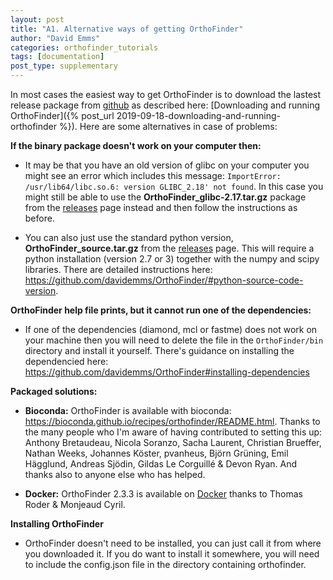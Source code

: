 ```yaml
---
layout: post
title: "A1. Alternative ways of getting OrthoFinder"
author: "David Emms"
categories: orthofinder_tutorials
tags: [documentation]
post_type: supplementary
---
```


In most cases the easiest way to get OrthoFinder is to download the lastest release package from [github](https://github.com/davidemms/OrthoFinder/releases) as described here: [Downloading and running OrthoFinder]({% post_url 2019-09-18-downloading-and-running-orthofinder %}). Here are some alternatives in case of problems:

**If the binary package doesn't work on your computer then:**

* It may be that you have an old version of glibc on your computer you might see an error which includes this message: `ImportError: /usr/lib64/libc.so.6: version GLIBC_2.18' not found`. In this case you might still be able to use the **OrthoFinder_glibc-2.17.tar.gz** package from the [releases](https://github.com/davidemms/OrthoFinder/releases) page instead and then follow the instructions as before. 

* You can also just use the standard python version, **OrthoFinder_source.tar.gz** from the [releases](https://github.com/davidemms/OrthoFinder/releases) page. This will require a python installation (version 2.7 or 3) together with the numpy and scipy libraries. There are detailed instructions here: <https://github.com/davidemms/OrthoFinder/#python-source-code-version>.


**OrthoFinder help file prints, but it cannot run one of the dependencies:**

* If one of the dependencies (diamond, mcl or fastme) does not work on your machine then you will need to delete the file in the `OrthoFinder/bin` directory and install it yourself. There's guidance on installing the dependencied here: <https://github.com/davidemms/OrthoFinder#installing-dependencies>


**Packaged solutions:**

* **Bioconda:** OrthoFinder is available with bioconda: <https://bioconda.github.io/recipes/orthofinder/README.html>. Thanks to the many people who I'm aware of having contributed to setting this up: Anthony Bretaudeau, Nicola Soranzo, Sacha Laurent, Christian Brueffer, Nathan Weeks, Johannes Köster, pvanheus, Björn Grüning, Emil Hägglund, Andreas Sjödin, Gildas Le Corguillé & Devon Ryan. And thanks also to anyone else who has helped.

* **Docker:** OrthoFinder 2.3.3 is available on [Docker](https://github.com/MrTomRod/Orthofinder-Dockerfile) thanks to Thomas Roder & Monjeaud Cyril. 

**Installing OrthoFinder**
* OrthoFinder doesn't need to be installed, you can just call it from where you downloaded it. If you do want to install it somewhere, you will need to include the config.json file in the directory containing orthofinder.

